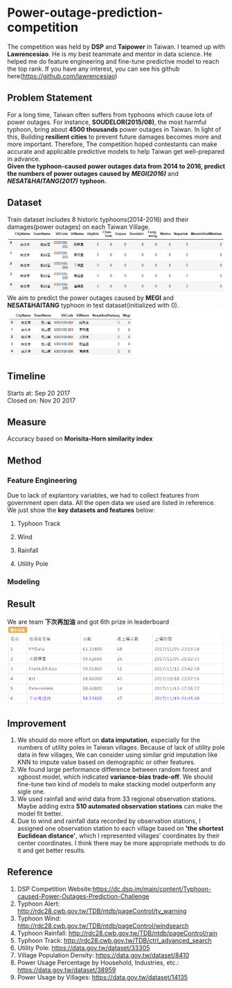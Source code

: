 # Power-outage-prediction-competition
The competition was held by **DSP** and **Taipower** in Taiwan. I teamed up with **Lawrencesiao**. He is my best teammate and mentor in data science. He helped me do feature engineering and fine-tune predictive model to reach the top rank. If you have any interest, you can see his github here(https://github.com/lawrencesiao)
## Problem Statement
For a long time, Taiwan often suffers from typhoons which cause lots of power outages. For instance, **SOUDELOR(2015/08)**, the most harmful typhoon, bring about **4500 thousands** power outages in Taiwan. In light of this, Building **resilient cities** to prevent future damages becomes more and more important. Therefore, The competition hoped contestants can make accurate and applicable predictive models to help Taiwan get well-prepared in advance.  
**Given the typhoon-caused power outages data from 2014 to 2016, predict the numbers of power outages caused by** ***MEGI(2016)*** and ***NESAT&HAITANG(2017)*** **typhoon.**
## Dataset
Train dataset includes 8 historic typhoons(2014-2016) and their damages(power outages) on each Taiwan Village.  
![image](https://github.com/Tang-Li-Jen/Power-outage-prediction-competition/blob/master/images/train.PNG)  
We aim to predict the power outages caused by **MEGI** and **NESAT&HAITANG** typhoon in test dataset(initialized with 0).  
![image](https://github.com/Tang-Li-Jen/Power-outage-prediction-competition/blob/master/images/test.PNG)
## Timeline
Starts at: Sep 20 2017  
Closed on: Nov 20 2017
## Measure
Accuracy based on **Morisita-Horn similarity index**
## Method
### Feature Engineering
Due to lack of explantory variables, we had to collect features from government open data. All the open data we used are listed in reference. We just show the **key datasets and features** below:
1. Typhoon Track

2. Wind
3. Rainfall
4. Utility Pole
### Modeling
## Result
We are team **下次再加油** and got 6th prize in leaderboard  
![image](https://github.com/Tang-Li-Jen/Power-outage-prediction-competition/blob/master/images/rank.PNG)

## Improvement
1. We should do more effort on **data imputation**, especially for the numbers of utility poles in Taiwan villages. Because of lack of utility pole data in few villages, We can consider using similar grid imputation like KNN to impute value based on demographic or other features.
2. We found large performance difference between random forest and xgboost model, which indicated **variance-bias trade-off**. We should fine-tune two kind of models to make stacking model outperform any sigle one.
3. We used rainfall and wind data from 33 regional observation stations. Maybe adding extra **510 automated observation stations** can make the model fit better.
4. Due to wind and rainfall data recorded by observation stations, I assigned one observation station to each village based on **'the shortest Euclidean distance'**, which I represented villages' coordinates by their center coordinates. I think there may be more appropriate methods to do it and get better results.
## Reference
1. DSP Competition Website:https://dc.dsp.im/main/content/Typhoon-caused-Power-Outages-Prediction-Challenge
2. Typhoon Alert: http://rdc28.cwb.gov.tw/TDB/ntdb/pageControl/ty_warning
3. Typhoon Wind: http://rdc28.cwb.gov.tw/TDB/ntdb/pageControl/windsearch
4. Typhoon Rainfall: http://rdc28.cwb.gov.tw/TDB/ntdb/pageControl/rain
5. Typhoon Track: http://rdc28.cwb.gov.tw/TDB/ctrl_advanced_search
6. Utility Pole: https://data.gov.tw/dataset/33305
7. Village Population Density: https://data.gov.tw/dataset/8410
8. Power Usage Percentage by Household, Industries, etc.: https://data.gov.tw/dataset/38959
9. Power Usage by Villages: https://data.gov.tw/dataset/14135
